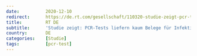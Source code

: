 ```yaml
---
date:          2020-12-10
redirect:      https://de.rt.com/gesellschaft/110320-studie-zeigt-pcr-tests-liefern/
title:         RT DE
subtitle:      'Studie zeigt: PCR-Tests liefern kaum Belege für Infektiosität'
country:       DE
categories:    [Studie]
tags:          [pcr-test]
---
```

